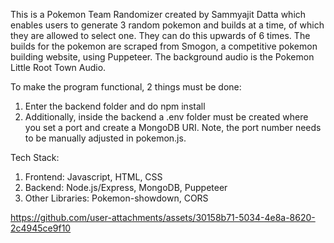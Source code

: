 This is a Pokemon Team Randomizer created by Sammyajit Datta which enables users to generate 3 random pokemon and builds at a time, of which they are
allowed to select one. They can do this upwards of 6 times.
The builds for the pokemon are scraped from Smogon, a competitive pokemon building website, using Puppeteer. 
The background audio is the Pokemon Little Root Town Audio.

To make the program functional, 2 things must be done:
  1. Enter the backend folder and do npm install
  2. Additionally, inside the backend a .env folder must be created where you set a port and create a MongoDB URI. Note, the port number needs to be manually adjusted in pokemon.js.

Tech Stack:
  1. Frontend: Javascript, HTML, CSS
  2. Backend: Node.js/Express, MongoDB, Puppeteer
  3. Other Libraries: Pokemon-showdown, CORS


https://github.com/user-attachments/assets/30158b71-5034-4e8a-8620-2c4945ce9f10

